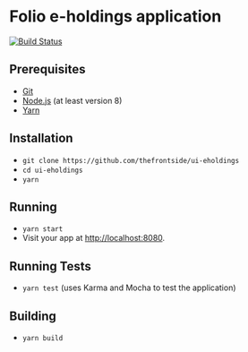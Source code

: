 # Folio e-holdings application

[![Build Status](https://travis-ci.org/thefrontside/ui-eholdings.svg?branch=master)](https://travis-ci.org/thefrontside/ui-eholdings)

## Prerequisites

* [Git](https://git-scm.com/)
* [Node.js](https://nodejs.org/) (at least version 8)
* [Yarn](https://yarnpkg.com/)

## Installation

* `git clone https://github.com/thefrontside/ui-eholdings`
* `cd ui-eholdings`
* `yarn`

## Running

* `yarn start`
* Visit your app at [http://localhost:8080](http://localhost:8080).

## Running Tests

* `yarn test` (uses Karma and Mocha to test the application)

## Building

* `yarn build`
